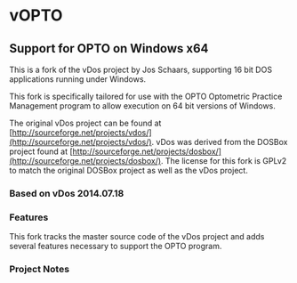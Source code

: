 # vOPTO
## Support for OPTO on Windows x64

This is a fork of the vDos project by Jos Schaars, supporting 16 bit DOS applications running under Windows. 

This fork is specifically tailored for use with the OPTO Optometric Practice Management program to allow execution on 64 bit versions of Windows.

The original vDos project can be found at [http://sourceforge.net/projects/vdos/](http://sourceforge.net/projects/vdos/). vDos was derived from the DOSBox project found at [http://sourceforge.net/projects/dosbox/](http://sourceforge.net/projects/dosbox/). The license for this fork is GPLv2 to match the original DOSBox project as well as the vDos project.

### Based on vDos 2014.07.18

### Features
This fork tracks the master source code of the vDos project and adds several features necessary to support the OPTO program.

### Project Notes
